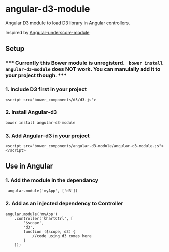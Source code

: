 # angular-d3-module
Angular D3 module to load D3 library in Angular controllers.

Inspired by [Angular-underscore-module](https://github.com/andresesfm/angular-underscore-module])

## Setup
### *** Currently this Bower module is unregisterd. ``` bower install angular-d3-module``` does NOT work. You can manulally add it to your project though. ***

### 1. Include D3 first in your project
``` <script src="bower_components/d3/d3.js"> ```

### 2. Install Angular-d3
``` bower install angular-d3-module ```

### 3. Add Angular-d3 in your project
```<script src="bower_components/angular-d3-module/angular-d3-module.js"></script>```

## Use in Angular

### 1. Add the module in the dependancy

``` angular.module('myApp', ['d3'])```

### 2. Add as an injected dependency to Controller

``` 
angular.module('myApp')
	.controller('ChartCtrl', [
		'$scope', 
		'd3', 
		function ($scope, d3) {
			//code using d3 comes here
		}
	]);
```